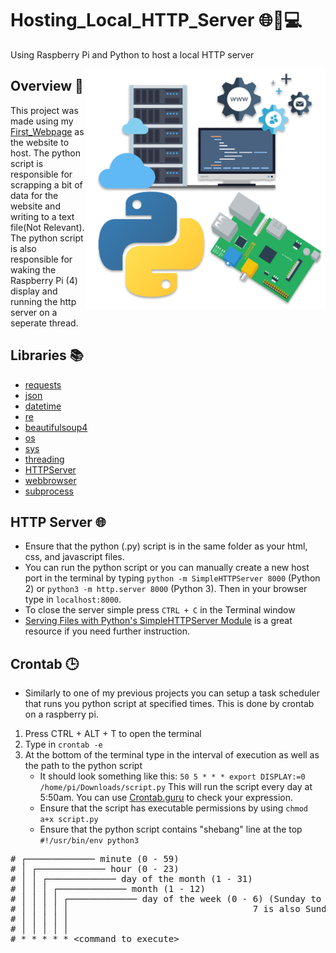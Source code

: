 # Hosting_Local_HTTP_Server 🌐📶💻
Using Raspberry Pi and Python to host a local HTTP server

<p> 
  <img width=384 height=384 align='Right' src="https://github.com/Raziz1/Hosting_Local_HTTP_Server/blob/main/images/webserver.png? raw=true">
</p>

## Overview 📄
This project was made using my [First_Webpage](https://github.com/Raziz1/First_Webpage) as the website to host. The python script is responsible for scrapping a bit of data for the website and writing to a text file(Not Relevant). The python script is also responsible for waking the Raspberry Pi (4) display and running the http server on a seperate thread.

## Libraries 📚
 *  [requests](https://pypi.org/project/requests/)
 *  [json](https://docs.python.org/3/library/json.html)
 *  [datetime](https://docs.python.org/3/library/datetime.html)
 *  [re](https://docs.python.org/3/library/re.html)
 *  [beautifulsoup4](https://pypi.org/project/beautifulsoup4/)
 *  [os](https://docs.python.org/3/library/os.html)
 *  [sys](https://docs.python.org/3/library/sys.html)
 *  [threading](https://docs.python.org/3/library/threading.html)
 *  [HTTPServer](https://docs.python.org/3/library/http.server.html)
 *  [webbrowser](https://docs.python.org/3/library/webbrowser.html)
 *  [subprocess](https://docs.python.org/3/library/subprocess.html)
 
 ## HTTP Server 🌐
 *  Ensure that the python (.py) script is in the same folder as your html, css, and javascript files.
 *  You can run the python script or you can manually create a new host port in the terminal by typing `python -m SimpleHTTPServer 8000` (Python 2) or `python3 -m http.server 8000` (Python 3). Then in your browser type in `localhost:8000`.
 *  To close the server simple press `CTRL + C` in the Terminal window
 * [Serving Files with Python's SimpleHTTPServer Module](https://stackabuse.com/serving-files-with-pythons-simplehttpserver-module/) is a great resource if you need further instruction.
 
## Crontab 🕒
 * Similarly to one of my previous projects you can setup a task scheduler that runs you python script at specified times. This is done by crontab on a raspberry pi.
  1. Press CTRL + ALT + T to open the terminal
  2. Type in `crontab -e`
  3. At the bottom of the terminal type in the interval of execution as well as the path to the python script
      * It should look something like this: `50 5 * * * export DISPLAY:=0 /home/pi/Downloads/script.py` This will run the script every day at 5:50am. You can use [Crontab.guru](https://crontab.guru/) to check your expression. 
      * Ensure that the script has executable permissions by using `chmod a+x script.py`
      * Ensure that the python script contains "shebang" line at the top `#!/usr/bin/env python3`
      
 <pre># ┌───────────── minute (0 - 59)
# │ ┌───────────── hour (0 - 23)
# │ │ ┌───────────── day of the month (1 - 31)
# │ │ │ ┌───────────── month (1 - 12)
# │ │ │ │ ┌───────────── day of the week (0 - 6) (Sunday to Saturday;
# │ │ │ │ │                                   7 is also Sunday on some systems)
# │ │ │ │ │
# │ │ │ │ │
# * * * * * &lt;command to execute&gt;
</pre>

 
